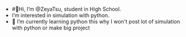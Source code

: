 - #👋Hi, I’m @ZeyaTsu, student in High School.
-  I’m interested in simulation with python.
- 🌱 I’m currently learning python this why I won't post lot of simulation with python or make big project
